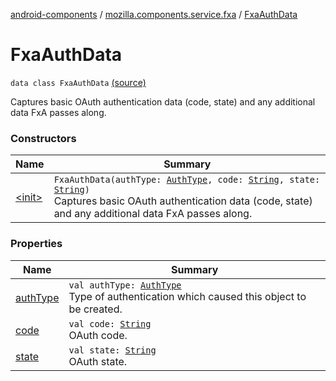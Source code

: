 [android-components](../../index.md) / [mozilla.components.service.fxa](../index.md) / [FxaAuthData](./index.md)

# FxaAuthData

`data class FxaAuthData` [(source)](https://github.com/mozilla-mobile/android-components/blob/master/components/service/firefox-accounts/src/main/java/mozilla/components/service/fxa/Types.kt#L43)

Captures basic OAuth authentication data (code, state) and any additional data FxA passes along.

### Constructors

| Name | Summary |
|---|---|
| [&lt;init&gt;](-init-.md) | `FxaAuthData(authType: `[`AuthType`](../../mozilla.components.concept.sync/-auth-type/index.md)`, code: `[`String`](https://kotlinlang.org/api/latest/jvm/stdlib/kotlin/-string/index.html)`, state: `[`String`](https://kotlinlang.org/api/latest/jvm/stdlib/kotlin/-string/index.html)`)`<br>Captures basic OAuth authentication data (code, state) and any additional data FxA passes along. |

### Properties

| Name | Summary |
|---|---|
| [authType](auth-type.md) | `val authType: `[`AuthType`](../../mozilla.components.concept.sync/-auth-type/index.md)<br>Type of authentication which caused this object to be created. |
| [code](code.md) | `val code: `[`String`](https://kotlinlang.org/api/latest/jvm/stdlib/kotlin/-string/index.html)<br>OAuth code. |
| [state](state.md) | `val state: `[`String`](https://kotlinlang.org/api/latest/jvm/stdlib/kotlin/-string/index.html)<br>OAuth state. |
